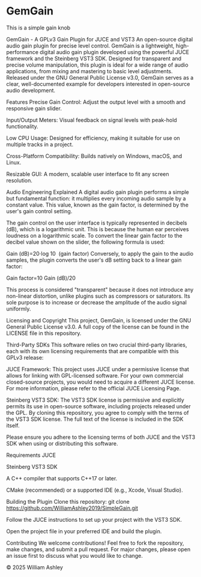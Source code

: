 # GemGain
This is a simple gain knob

GemGain - A GPLv3 Gain Plugin for JUCE and VST3
An open-source digital audio gain plugin for precise level control.
GemGain is a lightweight, high-performance digital audio gain plugin developed using the powerful JUCE framework and the Steinberg VST3 SDK. Designed for transparent and precise volume manipulation, this plugin is ideal for a wide range of audio applications, from mixing and mastering to basic level adjustments. Released under the GNU General Public License v3.0, GemGain serves as a clear, well-documented example for developers interested in open-source audio development.

Features
Precise Gain Control: Adjust the output level with a smooth and responsive gain slider.

Input/Output Meters: Visual feedback on signal levels with peak-hold functionality.

Low CPU Usage: Designed for efficiency, making it suitable for use on multiple tracks in a project.

Cross-Platform Compatibility: Builds natively on Windows, macOS, and Linux.

Resizable GUI: A modern, scalable user interface to fit any screen resolution.

Audio Engineering Explained
A digital audio gain plugin performs a simple but fundamental function: it multiplies every incoming audio sample by a constant value. This value, known as the gain factor, is determined by the user's gain control setting.

The gain control on the user interface is typically represented in decibels (dB), which is a logarithmic unit. This is because the human ear perceives loudness on a logarithmic scale. To convert the linear gain factor to the decibel value shown on the slider, the following formula is used:

Gain (dB)=20⋅log 
10
​
 (gain factor)
Conversely, to apply the gain to the audio samples, the plugin converts the user's dB setting back to a linear gain factor:

Gain factor=10 
Gain (dB)/20
 
This process is considered "transparent" because it does not introduce any non-linear distortion, unlike plugins such as compressors or saturators. Its sole purpose is to increase or decrease the amplitude of the audio signal uniformly.

Licensing and Copyright
This project, GemGain, is licensed under the GNU General Public License v3.0. A full copy of the license can be found in the LICENSE file in this repository.

Third-Party SDKs
This software relies on two crucial third-party libraries, each with its own licensing requirements that are compatible with this GPLv3 release:

JUCE Framework:
This project uses JUCE under a permissive license that allows for linking with GPL-licensed software. For your own commercial closed-source projects, you would need to acquire a different JUCE license. For more information, please refer to the official JUCE Licensing Page.

Steinberg VST3 SDK:
The VST3 SDK license is permissive and explicitly permits its use in open-source software, including projects released under the GPL. By cloning this repository, you agree to comply with the terms of the VST3 SDK license. The full text of the license is included in the SDK itself.

Please ensure you adhere to the licensing terms of both JUCE and the VST3 SDK when using or distributing this software.

Requirements
JUCE

Steinberg VST3 SDK

A C++ compiler that supports C++17 or later.

CMake (recommended) or a supported IDE (e.g., Xcode, Visual Studio).

Building the Plugin
Clone this repository:
git clone https://github.com/WilliamAshley2019/SimpleGain.git

Follow the JUCE instructions to set up your project with the VST3 SDK.

Open the project file in your preferred IDE and build the plugin.

Contributing
We welcome contributions! Feel free to fork the repository, make changes, and submit a pull request. For major changes, please open an issue first to discuss what you would like to change.

© 2025 William Ashley

